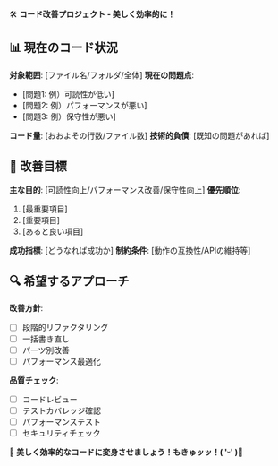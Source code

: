 🛠 **コード改善プロジェクト - 美しく効率的に！**

## 📊 現在のコード状況
**対象範囲**: [ファイル名/フォルダ/全体]
**現在の問題点**: 
- [問題1: 例）可読性が低い]
- [問題2: 例）パフォーマンスが悪い]
- [問題3: 例）保守性が悪い]

**コード量**: [おおよその行数/ファイル数]
**技術的負債**: [既知の問題があれば]

## 🎯 改善目標
**主な目的**: [可読性向上/パフォーマンス改善/保守性向上]
**優先順位**: 
1. [最重要項目]
2. [重要項目]
3. [あると良い項目]

**成功指標**: [どうなれば成功か]
**制約条件**: [動作の互換性/APIの維持等]

## 🔍 希望するアプローチ
**改善方針**: 
- [ ] 段階的リファクタリング
- [ ] 一括書き直し
- [ ] パーツ別改善
- [ ] パフォーマンス最適化

**品質チェック**: 
- [ ] コードレビュー
- [ ] テストカバレッジ確認
- [ ] パフォーマンステスト
- [ ] セキュリティチェック

**🌟 美しく効率的なコードに変身させましょう！もきゅッッ！( 'ᵕ' )💫**